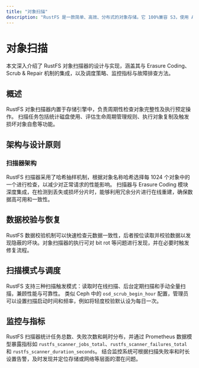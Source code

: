 ```yaml
---
title: "对象扫描"
description: "RustFS 是一款简单、高效、分布式的对象存储。它 100%兼容 S3，使用 Apache2 许可证发行的开源软件。"
---
```


# 对象扫描


本文深入介绍了 RustFS 对象扫描器的设计与实现，涵盖其与 Erasure Coding、Scrub & Repair 机制的集成，以及调度策略、监控指标与故障排查方法。 

## 概述

RustFS 对象扫描器内置于存储引擎中，负责周期性检查对象完整性及执行预定操作。
扫描任务包括统计磁盘使用、评估生命周期管理规则、执行对象复制及触发损坏对象自愈等功能。

## 架构与设计原则

### 扫描器架构

RustFS 扫描器采用了哈希抽样机制，根据对象名称哈希选择每 1024 个对象中的一个进行检查，以减少对正常请求的性能影响。 
扫描器与 Erasure Coding 模块深度集成，在检测到丢失或损坏分片时，能够利用冗余分片进行在线重建，确保数据高可用和一致性。 

## 数据校验与恢复

RustFS 数据校验机制可以快速检查元数据一致性，后者按位读取并校验数据以发现隐蔽的坏块。对象扫描器的执行可对 bit rot 等问题进行发现，并在必要时触发修复流程。

## 扫描模式与调度

RustFS 支持三种扫描触发模式：读取时在线扫描、后台定期扫描和手动全量扫描，兼顾性能与可靠性。
类似 Ceph 中的 `osd_scrub_begin_hour` 配置，管理员可以设置扫描启动时间和频率，例如将轻度校验默认设为每日一次。


## 监控与指标

RustFS 扫描器统计任务总数、失败次数和耗时分布，并通过 Prometheus 数据模型暴露指标如 `rustfs_scanner_jobs_total`、`rustfs_scanner_failures_total` 和 `rustfs_scanner_duration_seconds`。 
结合监控系统可根据扫描失败率和时长设置告警，及时发现并定位存储或网络等层面的潜在问题。 